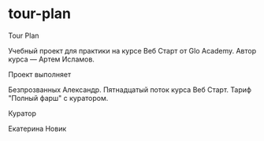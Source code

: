 # tour-plan

Tour Plan

Учебный проект для практики на курсе Веб Старт от Glo Academy. Автор курса — Артем Исламов.





Проект выполняет

Безпрозванных Александр. Пятнадцатый поток курса Веб Старт. Тариф "Полный фарш" с куратором.





Куратор

Екатерина Новик


